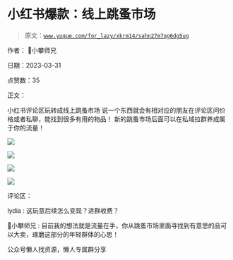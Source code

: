 # 小红书爆款：线上跳蚤市场

> 原文：[`www.yuque.com/for_lazy/xkrm14/sahn27m7qg6dg5ug`](https://www.yuque.com/for_lazy/xkrm14/sahn27m7qg6dg5ug)

作者： 📌小攀师兄

日期：2023-03-31

点赞数：35

正文：

小红书评论区玩转成线上跳蚤市场 说一个东西就会有相对应的朋友在评论区问价格或者私聊，能找到很多有用的物品！ 新的跳蚤市场后面可以在私域拉群养成属于你的流量！

![](img/d64b309e345e9a21cf6d649a12f73269.png)

![](img/d5d13d305594530da1bebbd06339e5e0.png)

![](img/872d7d1fc1b300083b8fbb1a52335e70.png)

![](img/552ec152278ffdb4b8af6fb2c1ae590c.png)

评论区：

lydia : 这玩意后续怎么变现？进群收费？

📌小攀师兄 : 目前我的想法就是流量在手，你从跳蚤市场里面寻找到有意思的品可以大卖，琢磨这部分的年轻群体的心思！

公众号懒人找资源，懒人专属群分享

